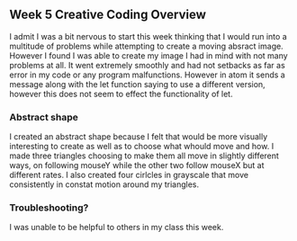 ## Week 5 Creative Coding Overview

I admit I was a bit nervous to start this week thinking that I would run into a multitude of problems while attempting to create a moving absract image. However I found I was able to create my image I had in mind with not many problems at all. It went extremely smoothly and had not setbacks as far as error in my code or any program malfunctions. However in atom it sends a message along with the let function saying to use a different version, however this does not seem to effect the functionality of let.

### Abstract shape

I created an abstract shape because I felt that would be more visually interesting to create as well as to choose what whould move and how. I made three triangles choosing to make them all move in slightly different ways, on following mouseY while the other two follow mouseX but at different rates. I also created four cirlcles in grayscale that move consistently in constat motion around my triangles.

### Troubleshooting?

I was unable to be helpful to others in my class this week.
